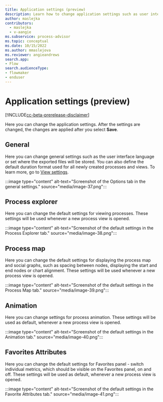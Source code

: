 ```yaml
---
title: Application settings (preview)
description: Learn how to change application settings such as user interface language or set where the exported files will be stored in the Minit desktop application in process advisor.
author: maslejka
contributors:
  - maslejka
  - v-aangie
ms.subservice: process-advisor
ms.topic: conceptual
ms.date: 10/15/2022
ms.author: mmaslejova
ms.reviewer: angieandrews
search.app:
- Flow
search.audienceType:
- flowmaker
- enduser
---
```


# Application settings (preview)

[!INCLUDE[cc-beta-prerelease-disclaimer](../includes/cc-beta-prerelease-disclaimer.md)]

Here you can change the application settings. After the settings are changed, the changes are applied after you select **Save**.

## General

Here you can change general settings such as the user interface language or set where the exported files will be stored. You can also define the default duration format used for all newly created processes and views. To learn more, go to [View settings](view-settings.md).

:::image type="content" alt-text="Screenshot of the Options tab in the general settings." source="media/image-37.png":::

## Process explorer

Here you can change the default settings for viewing processes. These settings will be used whenever a new process view is opened.

:::image type="content" alt-text="Screenshot of the default settings in the Process Explorer tab." source="media/image-38.png":::

## Process map

Here you can change the default settings for displaying the process map and social graphs, such as spacing between nodes, displaying the start and end nodes or chart alignment. These settings will be used whenever a new process view is opened.

:::image type="content" alt-text="Screenshot of the default settings in the Process Map tab." source="media/image-39.png":::

## Animation

Here you can change settings for process animation. These settings will be used as default, whenever a new process view is opened.

:::image type="content" alt-text="Screenshot of the default settings in the Animation tab." source="media/image-40.png":::

## Favorites Attributes

Here you can change the default settings for Favorites panel - switch individual metrics, which should be visible on the Favorites panel, on and off. These settings will be used as default, whenever a new process view is opened.

:::image type="content" alt-text="Screenshot of the default settings in the Favorite Attributes tab." source="media/image-41.png":::

